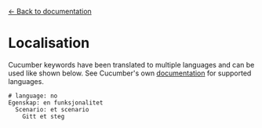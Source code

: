 [← Back to documentation](readme.md)

# Localisation

Cucumber keywords have been translated to multiple languages and can be used like shown below. See Cucumber's own [documentation](https://cucumber.io/docs/gherkin/languages/) for supported languages.

```gherkin
# language: no
Egenskap: en funksjonalitet
  Scenario: et scenario
    Gitt et steg
```
